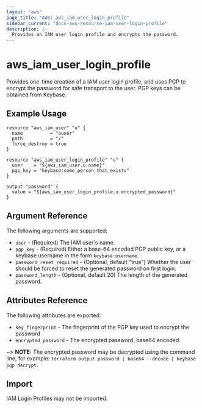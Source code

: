 ```yaml
---
layout: "aws"
page_title: "AWS: aws_iam_user_login_profile"
sidebar_current: "docs-aws-resource-iam-user-login-profile"
description: |-
  Provides an IAM user login profile and encrypts the password.
---
```


# aws\_iam\_user\_login\_profile

Provides one-time creation of a IAM user login profile, and uses PGP to
encrypt the password for safe transport to the user. PGP keys can be
obtained from Keybase.

## Example Usage

```
resource "aws_iam_user" "u" {
  name          = "auser"
  path          = "/"
  force_destroy = true
}

resource "aws_iam_user_login_profile" "u" {
  user    = "${aws_iam_user.u.name}"
  pgp_key = "keybase:some_person_that_exists"
}

output "password" {
  value = "${aws_iam_user_login_profile.u.encrypted_password}"
}
```

## Argument Reference

The following arguments are supported:

* `user` - (Required) The IAM user's name.
* `pgp_key` - (Required) Either a base-64 encoded PGP public key, or a
  keybase username in the form `keybase:username`.
* `password_reset_required` - (Optional, default "true") Whether the
  user should be forced to reset the generated password on first login.
* `password_length` - (Optional, default 20) The length of the generated
  password.

## Attributes Reference

The following attributes are exported:

* `key_fingerprint` - The fingerprint of the PGP key used to encrypt
  the password
* `encrypted_password` - The encrypted password, base64 encoded.

~> **NOTE:** The encrypted password may be decrypted using the command line,
   for example: `terraform output password | base64 --decode | keybase pgp decrypt`.

## Import

IAM Login Profiles may not be imported.
